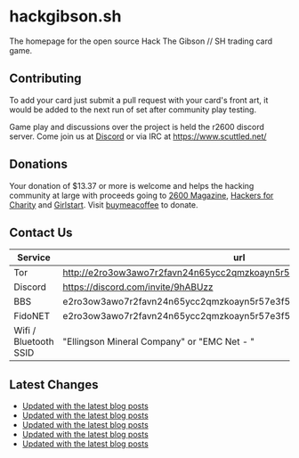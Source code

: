 # hackgibson.sh
The homepage for the open source Hack The Gibson // SH trading card game.


## Contributing

To add your card just submit a pull request with your card's front art, it would be added to the next run of set after community play testing.

Game play and discussions over the project is held the r2600 discord server. Come join us at [Discord](https://discord.com/invite/9hABUzz) or via IRC at https://www.scuttled.net/


## Donations

Your donation of $13.37 or more is welcome and helps the hacking community at large with proceeds going to [2600 Magazine](https://2600.com/), [Hackers for Charity](https://hackersforcharity.org) and [Girlstart](https://girlstart.org).  Visit [buymeacoffee](https://www.buymeacoffee.com/hackgibson.sh) to donate.


## Contact Us

Service | url
-|-
Tor | http://e2ro3ow3awo7r2favn24n65ycc2qmzkoayn5r57e3f56nvjwdcgg32ad.onion
Discord | https://discord.com/invite/9hABUzz
BBS | e2ro3ow3awo7r2favn24n65ycc2qmzkoayn5r57e3f56nvjwdcgg32ad.onion:23
FidoNET | e2ro3ow3awo7r2favn24n65ycc2qmzkoayn5r57e3f56nvjwdcgg32ad.onion:24554
Wifi / Bluetooth SSID | "Ellingson Mineral Company" or "EMC Net - <fidonet address>"

## Latest Changes
<!-- BLOG-POST-LIST:START -->
- [Updated with the latest blog posts](https://github.com/DFW2600/hackgibson.sh/commit/f4aa4839f5cceb8bab8716a3abdca7afefb1f418)
- [Updated with the latest blog posts](https://github.com/DFW2600/hackgibson.sh/commit/70d5275309b8b25992a4f014f9de6a80ed6aa3eb)
- [Updated with the latest blog posts](https://github.com/DFW2600/hackgibson.sh/commit/232b2f1d333eb46b6f956f68f3a87f7809ac3078)
- [Updated with the latest blog posts](https://github.com/DFW2600/hackgibson.sh/commit/c41763d8df407e1086cd0bed53613ab64e0db70e)
- [Updated with the latest blog posts](https://github.com/DFW2600/hackgibson.sh/commit/2ff1baaa3336f21a5b6465e48567a855347b8f17)
<!-- BLOG-POST-LIST:END -->
